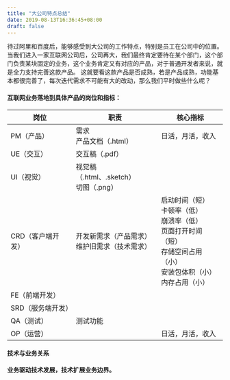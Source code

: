```yaml
---
title: "大公司特点总结"
date: 2019-08-13T16:36:45+08:00
draft: false
---
```


待过阿里和百度后，能够感受到大公司的工作特点，特别是员工在公司中的位置。
当我们进入一家互联网公司后，公司再大，我们最终肯定要待在某个部门，这个部门负责某块固定的业务，这个业务肯定又有对应的产品，对于普通开发者来说，就是全力支持完善这款产品。
这就要看这款产品是否成熟，若是产品成熟，功能基本都很完善了，每次迭代需求不可能有大的改动，那么我们平时做些什么呢？

#### 互联网业务落地到具体产品的岗位和指标：
|岗位|职责|核心指标|
|---|---|---|
|PM（产品）|需求<br>产品文档（.html）|日活，月活，收入|
|UE（交互）|交互稿（.pdf）||
|UI（视觉）|视觉稿（.html、.sketch）<br>切图（.png）||
|CRD（客户端开发）|开发新需求（产品需求）<br>维护旧需求（技术需求）|启动时间（短）<br>卡顿率（低）<br>崩溃率（低）<br>页面打开时间（短）<br>存储空间占用（小）<br>安装包体积（小）<br>内存占用（小）|
|FE（前端开发）|||
|SRD（服务端开发）|||
|QA（测试）|测试功能||
|OP（运营）||日活，月活，收入|
#### 技术与业务关系
**业务驱动技术发展，技术扩展业务边界。**
